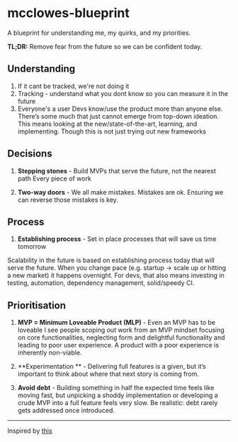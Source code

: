 # mcclowes-blueprint

A blueprint for understanding me, my quirks, and my priorities.

**TL;DR:** Remove fear from the future so we can be confident today.

## Understanding

1. If it cant be tracked, we're not doing it
2. Tracking - understand what you dont know so you can measure it in the future
3. Everyone's a user
Devs know/use the product more than anyone else. There’s some much that just cannot emerge from top-down ideation. This means looking at the new/state-of-the-art, learning, and implementing. Though this is not just trying out new frameworks

## Decisions

1. **Stepping stones** - Build MVPs that serve the future, not the nearest path
Every piece of work 

4. **Two-way doors** - 
We all make mistakes. Mistakes are ok. Ensuring we can reverse those mistakes is key.

## Process

1. **Establishing process** - Set in place processes that will save us time tomorrow

Scalability in the future is based on establishing process today that will serve the future. When you change pace (e.g. startup → scale up or hitting a new market) it happens overnight. For devs, that also means investing in testing, automation, dependency management, solid/speedy CI.

## Prioritisation

1. **MVP = Minimum Loveable Product (MLP)** - Even an MVP has to be loveable
I see people scoping out work from an MVP mindset focusing on core functionalities, neglecting form and delightful functionality and leading to poor user experience. A product with a poor experience is inherently non-viable.

2. **Experimentation ** - 
Delivering full features is a given, but it’s important to think about where that next story is coming from. 

3. **Avoid debt** - 
Building something in half the expected time feels like moving fast, but unpicking a shoddy implementation or developing a crude MVP into a full feature feels very slow. Be realistic: debt rarely gets addressed once introduced.

---

Inspired by [this](https://coda.io/@luc-levesque/blueprint-for-leaders-managers-communicate-your-quirks)


